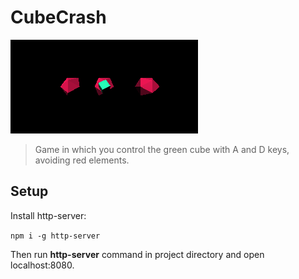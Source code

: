 # CubeCrash

![gameplay](./gameplay.png)

> Game in which you control the green cube with A and D keys, avoiding red elements.

## Setup

Install http-server:

``
npm i -g http-server
``

Then run **http-server** command in project directory and open localhost:8080.
